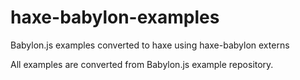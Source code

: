 # haxe-babylon-examples
Babylon.js examples converted to haxe using haxe-babylon externs

All examples are converted from Babylon.js example repository.
